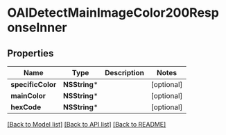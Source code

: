 # OAIDetectMainImageColor200ResponseInner

## Properties
Name | Type | Description | Notes
------------ | ------------- | ------------- | -------------
**specificColor** | **NSString*** |  | [optional] 
**mainColor** | **NSString*** |  | [optional] 
**hexCode** | **NSString*** |  | [optional] 

[[Back to Model list]](../README.md#documentation-for-models) [[Back to API list]](../README.md#documentation-for-api-endpoints) [[Back to README]](../README.md)


